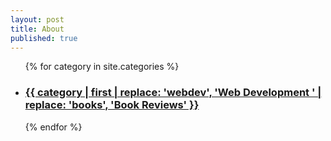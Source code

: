 ```yaml
---
layout: post
title: About
published: true
---
```


<ul>
    {% for category in site.categories %}
    <li class=""><h3 class=""><a href="{{ site.url }}/writing/{{ category | first }}">{{ category | first | replace: 'webdev', 'Web Development ' | replace: 'books', 'Book Reviews' }}</h3></a></li>
    {% endfor %}
</ul>